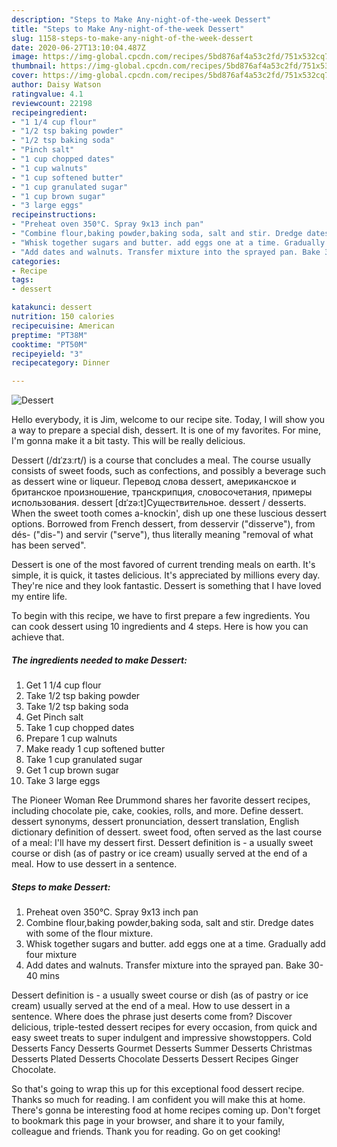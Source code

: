 ```yaml
---
description: "Steps to Make Any-night-of-the-week Dessert"
title: "Steps to Make Any-night-of-the-week Dessert"
slug: 1158-steps-to-make-any-night-of-the-week-dessert
date: 2020-06-27T13:10:04.487Z
image: https://img-global.cpcdn.com/recipes/5bd876af4a53c2fd/751x532cq70/dessert-recipe-main-photo.jpg
thumbnail: https://img-global.cpcdn.com/recipes/5bd876af4a53c2fd/751x532cq70/dessert-recipe-main-photo.jpg
cover: https://img-global.cpcdn.com/recipes/5bd876af4a53c2fd/751x532cq70/dessert-recipe-main-photo.jpg
author: Daisy Watson
ratingvalue: 4.1
reviewcount: 22198
recipeingredient:
- "1 1/4 cup flour"
- "1/2 tsp baking powder"
- "1/2 tsp baking soda"
- "Pinch salt"
- "1 cup chopped dates"
- "1 cup walnuts"
- "1 cup softened butter"
- "1 cup granulated sugar"
- "1 cup brown sugar"
- "3 large eggs"
recipeinstructions:
- "Preheat oven 350°C. Spray 9x13 inch pan"
- "Combine flour,baking powder,baking soda, salt and stir. Dredge dates with some of the flour mixture."
- "Whisk together sugars and butter. add eggs one at a time. Gradually add four mixture"
- "Add dates and walnuts. Transfer mixture into the sprayed pan. Bake 30-40 mins"
categories:
- Recipe
tags:
- dessert

katakunci: dessert 
nutrition: 150 calories
recipecuisine: American
preptime: "PT38M"
cooktime: "PT50M"
recipeyield: "3"
recipecategory: Dinner

---
```



![Dessert](https://img-global.cpcdn.com/recipes/5bd876af4a53c2fd/751x532cq70/dessert-recipe-main-photo.jpg)

Hello everybody, it is Jim, welcome to our recipe site. Today, I will show you a way to prepare a special dish, dessert. It is one of my favorites. For mine, I'm gonna make it a bit tasty. This will be really delicious.

Dessert (/dɪˈzɜːrt/) is a course that concludes a meal. The course usually consists of sweet foods, such as confections, and possibly a beverage such as dessert wine or liqueur. Перевод слова dessert, американское и британское произношение, транскрипция, словосочетания, примеры использования. dessert [dɪˈzə:t]Существительное. dessert / desserts. When the sweet tooth comes a-knockin&#39;, dish up one these luscious dessert options. Borrowed from French dessert, from desservir (&#34;disserve&#34;), from dés- (&#34;dis-&#34;) and servir (&#34;serve&#34;), thus literally meaning &#34;removal of what has been served&#34;.

Dessert is one of the most favored of current trending meals on earth. It's simple, it is quick, it tastes delicious. It's appreciated by millions every day. They're nice and they look fantastic. Dessert is something that I have loved my entire life.


To begin with this recipe, we have to first prepare a few ingredients. You can cook dessert using 10 ingredients and 4 steps. Here is how you can achieve that.

<!--inarticleads1-->

##### The ingredients needed to make Dessert:

1. Get 1 1/4 cup flour
1. Take 1/2 tsp baking powder
1. Take 1/2 tsp baking soda
1. Get Pinch salt
1. Take 1 cup chopped dates
1. Prepare 1 cup walnuts
1. Make ready 1 cup softened butter
1. Take 1 cup granulated sugar
1. Get 1 cup brown sugar
1. Take 3 large eggs


The Pioneer Woman Ree Drummond shares her favorite dessert recipes, including chocolate pie, cake, cookies, rolls, and more. Define dessert. dessert synonyms, dessert pronunciation, dessert translation, English dictionary definition of dessert. sweet food, often served as the last course of a meal: I&#39;ll have my dessert first. Dessert definition is - a usually sweet course or dish (as of pastry or ice cream) usually served at the end of a meal. How to use dessert in a sentence. 

<!--inarticleads2-->

##### Steps to make Dessert:

1. Preheat oven 350°C. Spray 9x13 inch pan
1. Combine flour,baking powder,baking soda, salt and stir. Dredge dates with some of the flour mixture.
1. Whisk together sugars and butter. add eggs one at a time. Gradually add four mixture
1. Add dates and walnuts. Transfer mixture into the sprayed pan. Bake 30-40 mins


Dessert definition is - a usually sweet course or dish (as of pastry or ice cream) usually served at the end of a meal. How to use dessert in a sentence. Where does the phrase just deserts come from? Discover delicious, triple-tested dessert recipes for every occasion, from quick and easy sweet treats to super indulgent and impressive showstoppers. Cold Desserts Fancy Desserts Gourmet Desserts Summer Desserts Christmas Desserts Plated Desserts Chocolate Desserts Dessert Recipes Ginger Chocolate. 

So that's going to wrap this up for this exceptional food dessert recipe. Thanks so much for reading. I am confident you will make this at home. There's gonna be interesting food at home recipes coming up. Don't forget to bookmark this page in your browser, and share it to your family, colleague and friends. Thank you for reading. Go on get cooking!
